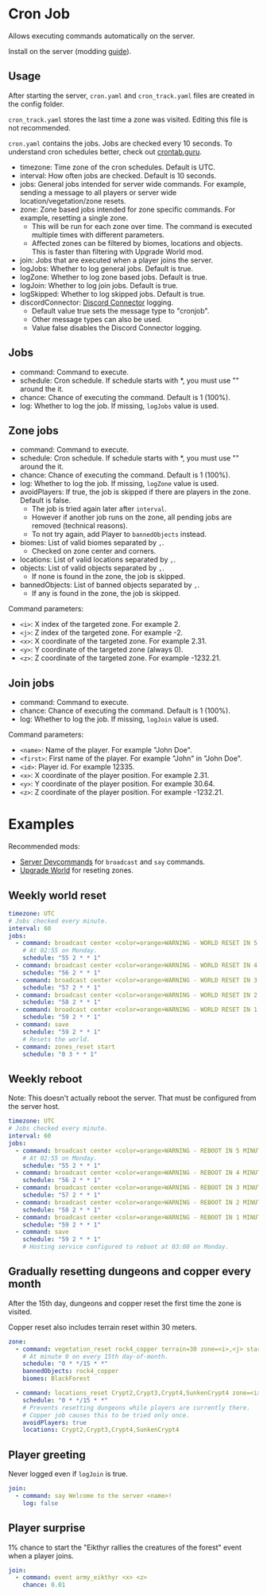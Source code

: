 # Cron Job

Allows executing commands automatically on the server.

Install on the server (modding [guide](https://youtu.be/WfvA5a5tNHo)).

## Usage

After starting the server, `cron.yaml` and `cron_track.yaml` files are created in the config folder.

`cron_track.yaml` stores the last time a zone was visited. Editing this file is not recommended.

`cron.yaml` contains the jobs. Jobs are checked every 10 seconds. To understand cron schedules better, check out [crontab.guru](https://crontab.guru/).

- timezone: Time zone of the cron schedules. Default is UTC.
- interval: How often jobs are checked. Default is 10 seconds.
- jobs: General jobs intended for server wide commands. For example, sending a message to all players or server wide location/vegetation/zone resets.
- zone: Zone based jobs intended for zone specific commands. For example, resetting a single zone.
  - This will be run for each zone over time. The command is executed multiple times with different parameters.
  - Affected zones can be filtered by biomes, locations and objects. This is faster than filtering with Upgrade World mod.
- join: Jobs that are executed when a player joins the server.
- logJobs: Whether to log general jobs. Default is true.
- logZone: Whether to log zone based jobs. Default is true.
- logJoin: Whether to log join jobs. Default is true.
- logSkipped: Whether to log skipped jobs. Default is true.
- discordConnector: [Discord Connector](https://discord-connector.valheim.games.nwest.one/config/webhook.events.html) logging.
  - Default value true sets the message type to "cronjob".
  - Other message types can also be used.
  - Value false disables the Discord Connector logging.

## Jobs

- command: Command to execute.
- schedule: Cron schedule. If schedule starts with *, you must use "" around the it.
- chance: Chance of executing the command. Default is 1 (100%).
- log: Whether to log the job. If missing, `logJobs` value is used.

## Zone jobs

- command: Command to execute.
- schedule: Cron schedule. If schedule starts with *, you must use "" around the it.
- chance: Chance of executing the command. Default is 1 (100%).
- log: Whether to log the job. If missing, `logZone` value is used.
- avoidPlayers: If true, the job is skipped if there are players in the zone. Default is false.
  - The job is tried again later after `interval`.
  - However if another job runs on the zone, all pending jobs are removed (technical reasons).
  - To not try again, add Player to `bannedObjects` instead.
- biomes: List of valid biomes separated by `,`.
  - Checked on zone center and corners.
- locations: List of valid locations separated by `,`.
- objects: List of valid objects separated by `,`.
  - If none is found in the zone, the job is skipped.
- bannedObjects: List of banned objects separated by `,`.
  - If any is found in the zone, the job is skipped.

Command parameters:

- `<i>`: X index of the targeted zone. For example 2.
- `<j>`: Z index of the targeted zone. For example -2.
- `<x>`: X coordinate of the targeted zone. For example 2.31.
- `<y>`: Y coordinate of the targeted zone (always 0).
- `<z>`: Z coordinate of the targeted zone. For example -1232.21.

## Join jobs

- command: Command to execute.
- chance: Chance of executing the command. Default is 1 (100%).
- log: Whether to log the job. If missing, `logJoin` value is used.

Command parameters:

- `<name>`: Name of the player. For example "John Doe".
- `<first>`: First name of the player. For example "John" in "John Doe".
- `<id>`: Player id. For example 12335.
- `<x>`: X coordinate of the player position. For example 2.31.
- `<y>`: Y coordinate of the player position. For example 30.64.
- `<z>`: Z coordinate of the player position. For example -1232.21.

# Examples

Recommended mods:

- [Server Devcommands](https://valheim.thunderstore.io/package/JereKuusela/Server_devcommands/) for `broadcast` and `say` commands.
- [Upgrade World](https://valheim.thunderstore.io/package/JereKuusela/Upgrade_World/) for reseting zones.

## Weekly world reset

```yaml
timezone: UTC
# Jobs checked every minute.
interval: 60
jobs:
  - command: broadcast center <color=orange>WARNING - WORLD RESET IN 5 MINUTES - PLEASE LOG OUT</color>
    # At 02:55 on Monday.
    schedule: "55 2 * * 1"
  - command: broadcast center <color=orange>WARNING - WORLD RESET IN 4 MINUTES - PLEASE LOG OUT</color>
    schedule: "56 2 * * 1"
  - command: broadcast center <color=orange>WARNING - WORLD RESET IN 3 MINUTES - PLEASE LOG OUT</color>
    schedule: "57 2 * * 1"
  - command: broadcast center <color=orange>WARNING - WORLD RESET IN 2 MINUTES - PLEASE LOG OUT</color>
    schedule: "58 2 * * 1"
  - command: broadcast center <color=orange>WARNING - WORLD RESET IN 1 MINUTE - PLEASE LOG OUT</color>
    schedule: "59 2 * * 1"
  - command: save
    schedule: "59 2 * * 1"
    # Resets the world.
  - command: zones_reset start
    schedule: "0 3 * * 1"
```

## Weekly reboot

Note: This doesn't actually reboot the server. That must be configured from the server host.

```yaml
timezone: UTC
# Jobs checked every minute.
interval: 60
jobs:
  - command: broadcast center <color=orange>WARNING - REBOOT IN 5 MINUTES - PLEASE LOG OUT</color>
    # At 02:55 on Monday.
    schedule: "55 2 * * 1"
  - command: broadcast center <color=orange>WARNING - REBOOT IN 4 MINUTES - PLEASE LOG OUT</color>
    schedule: "56 2 * * 1"
  - command: broadcast center <color=orange>WARNING - REBOOT IN 3 MINUTES - PLEASE LOG OUT</color>
    schedule: "57 2 * * 1"
  - command: broadcast center <color=orange>WARNING - REBOOT IN 2 MINUTES - PLEASE LOG OUT</color>
    schedule: "58 2 * * 1"
  - command: broadcast center <color=orange>WARNING - REBOOT IN 1 MINUTE - PLEASE LOG OUT</color>
    schedule: "59 2 * * 1"
  - command: save
    schedule: "59 2 * * 1"
    # Hosting service configured to reboot at 03:00 on Monday.
```

## Gradually resetting dungeons and copper every month

After the 15th day, dungeons and copper reset the first time the zone is visited.

Copper reset also includes terrain reset within 30 meters.

```yaml
zone:
  - command: vegetation_reset rock4_copper terrain=30 zone=<i>,<j> start
    # At minute 0 on every 15th day-of-month.
    schedule: "0 * */15 * *"
    bannedObjects: rock4_copper
    biomes: BlackForest

  - command: locations_reset Crypt2,Crypt3,Crypt4,SunkenCrypt4 zone=<i>,<j> start
    schedule: "0 * */15 * *"
    # Prevents resetting dungeons while players are currently there.
    # Copper job causes this to be tried only once.
    avoidPlayers: true
    locations: Crypt2,Crypt3,Crypt4,SunkenCrypt4
```

## Player greeting

Never logged even if `logJoin` is true.

```yaml
join:
  - command: say Welcome to the server <name>!
    log: false
```

## Player surprise

1% chance to start the "Eikthyr rallies the creatures of the forest" event when a player joins.

```yaml
join:
  - command: event army_eikthyr <x> <z>
    chance: 0.01
```
